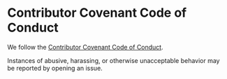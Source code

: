 # Contributor Covenant Code of Conduct

We follow the [Contributor Covenant Code of Conduct](https://www.contributor-covenant.org/version/2/1/code_of_conduct.html).

Instances of abusive, harassing, or otherwise unacceptable behavior may be reported by opening an issue.

